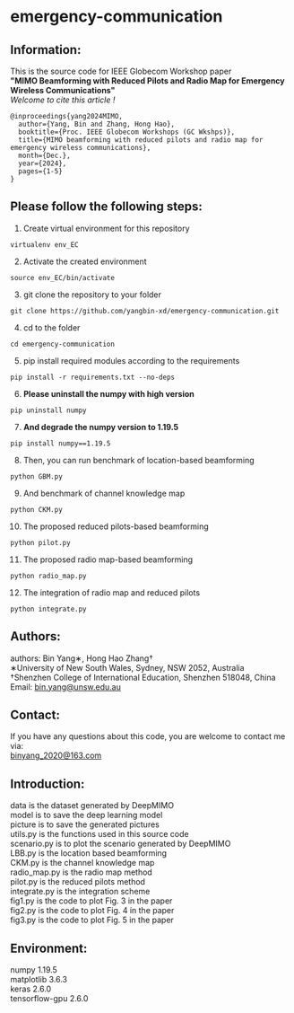 # emergency-communication

## Information:
This is the source code for IEEE Globecom Workshop paper  
__"MIMO Beamforming with Reduced Pilots and Radio Map for Emergency Wireless Communications"__  
_Welcome to cite this article !_

```
@inproceedings{yang2024MIMO,
  author={Yang, Bin and Zhang, Hong Hao},
  booktitle={Proc. IEEE Globecom Workshops (GC Wkshps)},
  title={MIMO beamforming with reduced pilots and radio map for emergency wireless communications},
  month={Dec.},
  year={2024},
  pages={1-5}
}
```

## Please follow the following steps:
1. Create virtual environment for this repository  
```
virtualenv env_EC
```
2. Activate the created environment
```
source env_EC/bin/activate
```
3. git clone the repository to your folder
```
git clone https://github.com/yangbin-xd/emergency-communication.git
```
4. cd to the folder
```
cd emergency-communication
```
5. pip install required modules according to the requirements
```
pip install -r requirements.txt --no-deps
```
6. __Please uninstall the numpy with high version__
```
pip uninstall numpy
```
7. __And degrade the numpy version to 1.19.5__
```
pip install numpy==1.19.5
```

8. Then, you can run benchmark of location-based beamforming
```
python GBM.py
```
9. And benchmark of channel knowledge map
```
python CKM.py
```
10. The proposed reduced pilots-based beamforming
```
python pilot.py
```
11. The proposed radio map-based beamforming 
```
python radio_map.py
```
12. The integration of radio map and reduced pilots
```
python integrate.py
```

## Authors:  
authors: Bin Yang∗, Hong Hao Zhang†  
∗University of New South Wales, Sydney, NSW 2052, Australia   
†Shenzhen College of International Education, Shenzhen 518048, China   
Email: bin.yang@unsw.edu.au  

## Contact:  
If you have any questions about this code, you are welcome to contact me via:  
binyang_2020@163.com  

## Introduction:  
data is the dataset generated by DeepMIMO                
model is to save the deep learning model  
picture is to save the generated pictures  
utils.py is the functions used in this source code  
scenario.py is to plot the scenario generated by DeepMIMO  
LBB.py is the location based beamforming  
CKM.py is the channel knowledge map  
radio_map.py is the radio map method  
pilot.py is the reduced pilots method  
integrate.py is the integration scheme  
fig1.py is the code to plot Fig. 3 in the paper  
fig2.py is the code to plot Fig. 4 in the paper  
fig3.py is the code to plot Fig. 5 in the paper 

## Environment:  
numpy                   1.19.5  
matplotlib              3.6.3  
keras                   2.6.0  
tensorflow-gpu          2.6.0 

